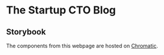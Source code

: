 # The Startup CTO Blog

## Storybook

The components from this webpage are hosted on [Chromatic](https://main--61b530f0d8119d003a1fe292.chromatic.com).
